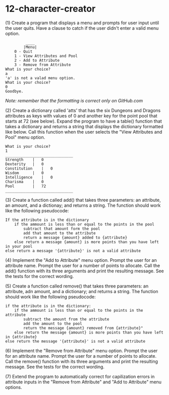 # 12-character-creator

(1) Create a program that displays a menu and prompts for user input until the user quits. Have a clause to catch if the user didn't enter a valid menu option.
```
	 	 ____
		|Menu|
	0 - Quit
	1 - View Attributes and Pool
	2 - Add to Attribute
	3 - Remove from Attribute
What is your choice?
a
'a' is not a valad menu option.
What is your choice?
0
Goodbye.
```
*Note: remember that the formatting is correct only on GitHub.com*


(2) Create a dictionary called 'atts' that has the six Dungeons and Dragons attributes as keys with values of 0 and another key for the point pool that starts at 72 (see below). Expand the program to have a table() function that takes a dictionary and returns a string that displays the dictionary formatted like below. Call this function when the user selects the "View Attributes and Pool" menu option.
```
What is your choice?
1
______________________________
Strength	|	0
Dexterity	|	0
Constitution	|	0
Wisdom		|	0
Intelligence	|	0
Charisma	|	0
Pool		|	72
______________________________
```
(3) Create a function called add() that takes three parameters: an attribute, an amount, and a dictionay; and returns a string. The function should work like the following pseudocode:
```
If the attribute is in the dictionary
	if the ammount is less than or equal to the points in the pool
		subtract that amount form the pool
		add that amount to the attribute
		return a message {amount} added to {attribute}
	else return a message {amount} is more points than you have left in your pool
else return a message '{attribute}' is not a valid attribute
```
(4) Implement the "Add to Attribute" menu option. Prompt the user for an attribute name. Prompt the user for a number of points to allocate. Call the add() function with its three arguments and print the resulting message. See the tests for the correct wording.


(5) Create a function called remove() that takes three parameters: an attribute, adn amount, and a dictionary; and returns a string. The function should work like the following pseudocode:
```
if the attribute is in the dictionary:
	if the ammount is less than or equal to the points in the attribute
		subtract the amount from the attribute
		add the amount to the pool
		return the message {amount} removed from {attribute}"
	else return the message {amount} is more points than you have left in {attribute}
else return the message '{attribute}' is not a valid attribute
```
(6) Implement the "Remove from Attribute" menu option. Prompt the user for an attribute name. Prompt the user for a number of points to allocate. Call the remove() function with its three arguments and print the resulting message. See the tests for the correct wording.


(7) Extend the program to automatically correct for capilization errors in attribute inputs in the "Remove from Attribute" and "Add to Attribute" menu options. 
